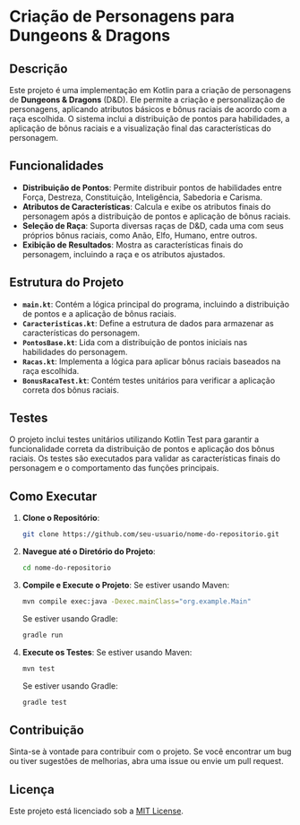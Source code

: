 # Criação de Personagens para Dungeons & Dragons

## Descrição

Este projeto é uma implementação em Kotlin para a criação de personagens de **Dungeons & Dragons** (D&D). Ele permite a criação e personalização de personagens, aplicando atributos básicos e bônus raciais de acordo com a raça escolhida. O sistema inclui a distribuição de pontos para habilidades, a aplicação de bônus raciais e a visualização final das características do personagem.

## Funcionalidades

- **Distribuição de Pontos**: Permite distribuir pontos de habilidades entre Força, Destreza, Constituição, Inteligência, Sabedoria e Carisma.
- **Atributos de Características**: Calcula e exibe os atributos finais do personagem após a distribuição de pontos e aplicação de bônus raciais.
- **Seleção de Raça**: Suporta diversas raças de D&D, cada uma com seus próprios bônus raciais, como Anão, Elfo, Humano, entre outros.
- **Exibição de Resultados**: Mostra as características finais do personagem, incluindo a raça e os atributos ajustados.

## Estrutura do Projeto

- **`main.kt`**: Contém a lógica principal do programa, incluindo a distribuição de pontos e a aplicação de bônus raciais.
- **`Caracteristicas.kt`**: Define a estrutura de dados para armazenar as características do personagem.
- **`PontosBase.kt`**: Lida com a distribuição de pontos iniciais nas habilidades do personagem.
- **`Racas.kt`**: Implementa a lógica para aplicar bônus raciais baseados na raça escolhida.
- **`BonusRacaTest.kt`**: Contém testes unitários para verificar a aplicação correta dos bônus raciais.

## Testes

O projeto inclui testes unitários utilizando Kotlin Test para garantir a funcionalidade correta da distribuição de pontos e aplicação dos bônus raciais. Os testes são executados para validar as características finais do personagem e o comportamento das funções principais.

## Como Executar

1. **Clone o Repositório**:
    ```sh
    git clone https://github.com/seu-usuario/nome-do-repositorio.git
    ```

2. **Navegue até o Diretório do Projeto**:
    ```sh
    cd nome-do-repositorio
    ```

3. **Compile e Execute o Projeto**:
    Se estiver usando Maven:
    ```sh
    mvn compile exec:java -Dexec.mainClass="org.example.Main"
    ```

    Se estiver usando Gradle:
    ```sh
    gradle run
    ```

4. **Execute os Testes**:
    Se estiver usando Maven:
    ```sh
    mvn test
    ```

    Se estiver usando Gradle:
    ```sh
    gradle test
    ```

## Contribuição

Sinta-se à vontade para contribuir com o projeto. Se você encontrar um bug ou tiver sugestões de melhorias, abra uma issue ou envie um pull request.

## Licença

Este projeto está licenciado sob a [MIT License](LICENSE).
